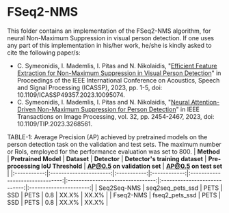 FSeq2-NMS
======

This folder contains an implementation of the FSeq2-NMS algorithm, for neural Non-Maximum Suppression in visual person detection. If one uses any part of this implementation in his/her work, he/she is kindly asked to cite the following paper/s:

- C. Symeonidis, I. Mademlis, I. Pitas and N. Nikolaidis, "[Efficient Feature Extraction for Non-Maximum Suppression in Visual Person Detection](https://ieeexplore.ieee.org/document/10095074)" in Proceedings of the IEEE International Conference on Acoustics, Speech and Signal Processing (ICASSP), 2023, pp. 1-5, doi: 10.1109/ICASSP49357.2023.10095074.
- C. Symeonidis, I. Mademlis, I. Pitas and N. Nikolaidis, "[Neural Attention-Driven Non-Maximum Suppression for Person Detection](https://ieeexplore.ieee.org/abstract/document/10107719)" in IEEE Transactions on Image Processing, vol. 32, pp. 2454-2467, 2023, doi: 10.1109/TIP.2023.3268561.


TABLE-1: Average Precision (AP) achieved by pretrained models on the person detection task on the validation and test sets. The maximum number or RoIs, employed for the performance evaluation was set to 800.
| **Method**  |  **Pretrained Model**  | **Dataset** | **Detector** | **Detector's training dataset** | **Pre-processing IoU Threshold** | **AP@0.5 on validation set** | **AP@0.5 on test set** |
|:-----------:|:----------------------:|:-----------:|:------------:|:-------------------------------:|:--------------------------------:|:----------------------------:|:----------------------:|
|  Seq2Seq-NMS  |   seq2seq_pets_ssd   |     PETS    |      SSD     |              PETS               |               0.8               |             XX.X%            |          XX.X%         |
|   Fseq2-NMS   |    fseq2_pets_ssd    |     PETS    |      SSD     |              PETS               |               0.8               |             XX.X%            |          XX.X%         |
